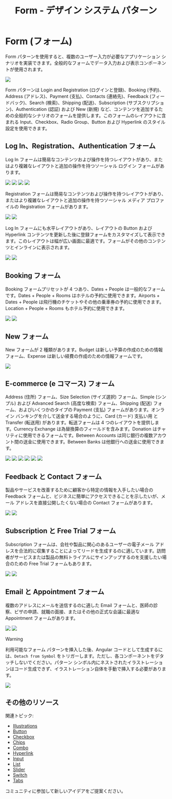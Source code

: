 ﻿---
title: Form - デザイン システム パターン
_description: Form パターン シンボルは様々なデータ入力および表示要素を含みます。
_keywords: デザイン システム, デザイン システム UX, UI キット, Sketch, Ignite UI for Angular, Sketch to Angular, Angular, Angular デザイン システム, Sketch からコードをエクスポート, Angular 用のデザイン キット, Sketch HTML, Sketch to HTML, Sketch UI キット
_language: ja
---

# Form (フォーム)

Form パターンを使用すると、複数のユーザー入力が必要なアプリケーション シナリオを実装できます。全般的なフォームでデータ入力および表示コンポーネントが使用されます。

<img class="responsive-img" src="../images/form_demo.png" srcset="../images/form_demo@2x.png 2x" />

Form パターンは Login and Registration (ログインと登録)、Booking (予約)、Address (アドレス)、Payment (支払)、Contacts (連絡先)、Feedback (フィードバック)、Search (検索)、Shipping (配送)、Subscription (サブスクリプション)、Authentication (認証) および New (新規) など、コンテンツを追加するための全般的なシナリオのフォームを提供します。このフォームのレイアウトに含まれる Input、Checkbox、Radio Group、Button および Hyperlink のスタイル設定を使用できます。

## Log In、Registration、Authentication フォーム

Log In フォームは簡易なコンテンツおよび操作を持つレイアウトがあり、またはより複雑なレイアウトと追加の操作を持つソーシャル ログイン フォームがあります。

<img class="responsive-img" src="../images/form_login-simple.png" srcset="../images/form_login-simple@2x.png 2x" />
<img class="responsive-img" src="../images/form_login-social.png" srcset="../images/form_login-social@2x.png 2x" />
<img class="responsive-img" src="../images/form_illustrated_forgot_password.png" srcset="../images/form_illustrated_forgot_password@2x.png 2x" />
<img class="responsive-img" src="../images/form_illustrated_account_type.png" srcset="../images/form_illustrated_account_type@2x.png 2x" />

Registration フォームは簡易なコンテンツおよび操作を持つレイアウトがあり、またはより複雑なレイアウトと追加の操作を持つソーシャル メディア プロファイルの Registration フォームがあります。

<img class="responsive-img" src="../images/form_register-simple.png" srcset="../images/form_register-simple@2x.png 2x" />
<img class="responsive-img" src="../images/form_register-social.png" srcset="../images/form_register-social@2x.png 2x" />

Log In フォームにも水平レイアウトがあり、レイアウトの Button および Hyperlink コンテンツを更新した後に登録フォームをカスタマイズして表示できます。このレイアウトは幅が広い画面に最適です。フォームがその他のコンテンツとインラインに表示されます。

<img class="responsive-img" src="../images/form_login-horizontal.png" srcset="../images/form_login-horizontal@2x.png 2x" />

<img class="responsive-img" src="../images/form_register-horizontal.png" srcset="../images/form_register-horizontal@2x.png 2x" />

## Booking フォーム

Booking フォームプリセットが 4 つあり、Dates + People は一般的なフォームです。Dates + People + Rooms はホテルの予約に使用できます。Airports + Dates + People は飛行機のチケットやその他の乗車券の予約に使用できます。Location + People + Rooms もホテル予約に使用できます。

<img class="responsive-img" src="../images/form_booking.png" srcset="../images/form_booking@2x.png 2x" />
<img class="responsive-img" src="../images/form_transportation_tickets.png" srcset="../images/form_transportation_tickets@2x.png 2x" />

## New フォーム

New フォームが 2 種類があります。Budget は新しい予算の作成のための情報フォーム、Expense は新しい経費の作成のための情報フォームです。

<img class="responsive-img" src="../images/form_new.png" srcset="../images/form_new@2x.png 2x" />

## E-commerce (e コマース) フォーム

Address (住所) フォーム、Size Selection (サイズ選択) フォーム、Simple (シンプル) および Advanced Search (高度な検索) フォーム、Shipping (配送) フォーム、およびいくつかのタイプの Payment (支払) フォームがあります。オンライン バンキングを介して送金する場合のように、Card (カード) 支払い用 と Transfer (転送用) があります。転送フォームは 4 つのレイアウトを提供します。Currency Exchange は為替換算のフィールドを含みます。Donation はチャリティに使用できるフォームです。Between Accounts は同じ銀行の複数アカウント間の送金に使用できます。Between Banks は他銀行への送金に使用できます。

<img class="responsive-img" src="../images/form_address.png" srcset="../images/form_address@2x.png 2x" />
<img class="responsive-img" src="../images/form_search.png" srcset="../images/form_search@2x.png 2x" />
<img class="responsive-img" src="../images/form_money_transfer.png" srcset="../images/form_money_transfer@2x.png 2x" />
<img class="responsive-img" src="../images/form_donation.png" srcset="../images/form_donation@2x.png 2x" />
<img class="responsive-img" src="../images/form_illustrated_card.png" srcset="../images/form_illustrated_card@2x.png 2x" />
<img class="responsive-img" src="../images/form_card.png" srcset="../images/form_card@2x.png 2x" />


## Feedback と Contact フォーム

製品やサービスを改善するために顧客から特定の情報を入手したい場合の Feedback フォームと、ビジネスに簡単にアクセスできることを示したいが、メール アドレスを直接公開したくない場合の Contact  フォームがあります。

<img class="responsive-img" src="../images/form_feedback.png" srcset="../images/form_feedback@2x.png 2x" />
<img class="responsive-img" src="../images/form_contacts.png" srcset="../images/form_contacts@2x.png 2x" />

## Subscription と Free Trial フォーム

Subscription フォームは、会社や製品に関心のあるユーザーの電子メール アドレスを合法的に収集することによってリードを生成するのに適しています。訪問者がサービスまたは製品の無料トライアルにサインアップするのを支援したい場合のための Free Trial フォームもあります。

<img class="responsive-img" src="../images/form_subscription.png" srcset="../images/form_subscription@2x.png 2x" />
<img class="responsive-img" src="../images/form_free_trial.png" srcset="../images/form_free_trial@2x.png 2x" />

## Email と Appointment フォーム

複数のアドレスにメールを送信するのに適した Email フォームと、医師の診察、ビザの申請、就職の面接、またはその他の正式な会議に最適な Appointment フォームがあります。

<img class="responsive-img" src="../images/form_email.png" srcset="../images/form_email@2x.png 2x" />
<img class="responsive-img" src="../images/form_appointment.png" srcset="../images/form_appointment@2x.png 2x" />

> [!WARNING]
> 利用可能なフォーム パターンを挿入した後、Angular コードとして生成するには、`Detach from Symbol` をトリガーします。ただし、各コンポーネントをデタッチしないでください。パターン シンボル内にネストされたイラストレーションはコード生成できず、イラストレーション自体を手動で挿入する必要があります。

<img class="responsive-img" src="../images/form_detach.png" srcset="../images/form_detach@2x.png 2x" />

## その他のリソース

関連トピック:

- [Illustrations](../style/illustrations.md)
- [Button](../components/button.md)
- [Checkbox](../components/checkbox.md)
- [Chips](../components/chips.md)
- [Combo](../components/combo.md)
- [Hyperlink](../components/hyperlink.md)
- [Input](../components/input.md)
- [List](../components/list.md)
- [Slider](../components/slider.md)
- [Switch](../components/switch.md)
- [Tabs](../components/tabs.md)
  <div class="divider--half"></div>

コミュニティに参加して新しいアイデアをご提案ください。



